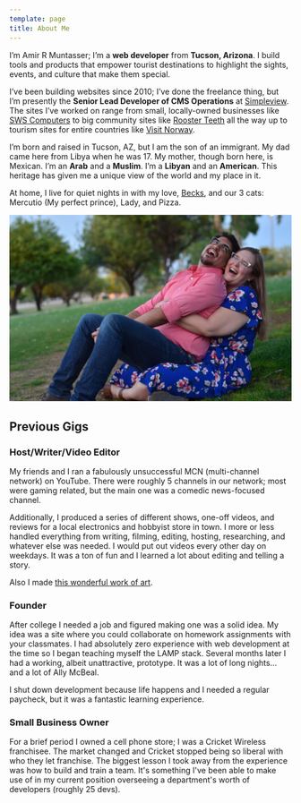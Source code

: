 ```yaml
---
template: page
title: About Me
---
```


I’m Amir R Muntasser; I’m a **web developer** from **Tucson, Arizona**. I build tools and products that empower tourist destinations to highlight the sights, events, and culture that make them special.

I’ve been building websites since 2010; I’ve done the freelance thing, but I’m presently the **Senior Lead Developer of CMS Operations** at [Simpleview](https://www.simpleviewinc.com). The sites I’ve worked on range from small, locally-owned businesses like [SWS Computers](https://www.shopsws.com/) to big community sites like [Rooster Teeth](https://roosterteeth.com/community/) all the way up to tourism sites for entire countries like [Visit Norway](https://www.visitnorway.com/).

I’m born and raised in Tucson, AZ, but I am the son of an immigrant. My dad came here from Libya when he was 17. My mother, though born here, is Mexican. I’m an **Arab** and a **Muslim**. I’m a **Libyan** and an **American**. This heritage has given me a unique view of the world and my place in it.

At home, I live for quiet nights in with my love, [Becks](https://twitter.com/beccabummer), and our 3 cats: Mercutio (My perfect prince), Lady, and Pizza.

![Becks and I during our engagement photo shoot](../assets/me.jpg)

## Previous Gigs

### Host/Writer/Video Editor

My friends and I ran a fabulously unsuccessful MCN (multi-channel network) on YouTube. There were roughly 5 channels in our network; most were gaming related, but the main one was a comedic news-focused channel.

Additionally, I produced a series of different shows, one-off videos, and reviews for a local electronics and hobbyist store in town. I more or less handled everything from writing, filming, editing, hosting, researching, and whatever else was needed. I would put out videos every other day on weekdays. It was a ton of fun and I learned a lot about editing and telling a story.

Also I made [this wonderful work of art](https://www.youtube.com/watch?v=LN6Tg5nbdHU).

### Founder

After college I needed a job and figured making one was a solid idea. My idea was a site where you could collaborate on homework assignments with your classmates. I had absolutely zero experience with web development at the time so I began teaching myself the LAMP stack. Several months later I had a working, albeit unattractive, prototype. It was a lot of long nights... and a lot of Ally McBeal.

I shut down development because life happens and I needed a regular paycheck, but it was a fantastic learning experience.

### Small Business Owner

For a brief period I owned a cell phone store; I was a Cricket Wireless franchisee. The market changed and Cricket stopped being so liberal with who they let franchise. The biggest lesson I took away from the experience was how to build and train a team. It's something I've been able to make use of in my current position overseeing a department's worth of developers (roughly 25 devs).

